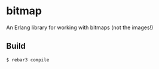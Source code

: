 bitmap
=====

An Erlang library for working with bitmaps (not the images!)

Build
-----

    $ rebar3 compile
